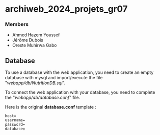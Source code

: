 # archiweb_2024_projets_gr07

### Members 

- Ahmed Hazem Youssef
- Jérôme Dubois
- Oreste Muhirwa Gabo
    

## Database

To use a database with the web application, you need to create an empty database with mysql and import/execute the file "*webapp/db/NutritionDB.sql*".

To connect the web application with your database, you need to complete the "*webapp/db/database.conf*" file.

Here is the original **database.conf** template :

    host=
    username=
    password=
    database=